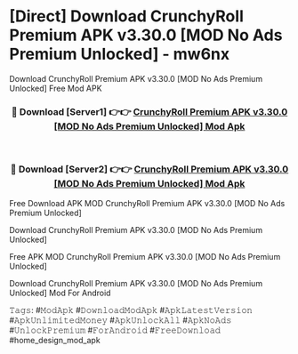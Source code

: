 # [Direct] Download CrunchyRoll Premium APK v3.30.0 [MOD No Ads Premium Unlocked] - mw6nx
Download CrunchyRoll Premium APK v3.30.0 [MOD No Ads Premium Unlocked] Free Mod APK

<div align="center">
<h3>🔴 Download [Server1] 👉👉 <a href="https://apk-comot.site?title=CrunchyRoll_Premium_APK_v3.30.0_[MOD_No_Ads_Premium_Unlocked]">CrunchyRoll Premium APK v3.30.0 [MOD No Ads Premium Unlocked] Mod Apk</a></h3><br>

<h3>🔴 Download [Server2] 👉👉 <a href="https://apk-comot.site?title=CrunchyRoll_Premium_APK_v3.30.0_[MOD_No_Ads_Premium_Unlocked]">CrunchyRoll Premium APK v3.30.0 [MOD No Ads Premium Unlocked] Mod Apk</a></h3>
</div>


Free Download APK MOD CrunchyRoll Premium APK v3.30.0 [MOD No Ads Premium Unlocked]

Download CrunchyRoll Premium APK v3.30.0 [MOD No Ads Premium Unlocked] 

Free APK MOD CrunchyRoll Premium APK v3.30.0 [MOD No Ads Premium Unlocked] 

Download CrunchyRoll Premium APK v3.30.0 [MOD No Ads Premium Unlocked] Mod For Android

𝚃𝚊𝚐𝚜: #𝙼𝚘𝚍𝙰𝚙𝚔 #𝙳𝚘𝚠𝚗𝚕𝚘𝚊𝚍𝙼𝚘𝚍𝙰𝚙𝚔 #𝙰𝚙𝚔𝙻𝚊𝚝𝚎𝚜𝚝𝚅𝚎𝚛𝚜𝚒𝚘𝚗 #𝙰𝚙𝚔𝚄𝚗𝚕𝚒𝚖𝚒𝚝𝚎𝚍𝙼𝚘𝚗𝚎𝚢 #𝙰𝚙𝚔𝚄𝚗𝚕𝚘𝚌𝚔𝙰𝚕𝚕 #𝙰𝚙𝚔𝙽𝚘𝙰𝚍𝚜 #𝚄𝚗𝚕𝚘𝚌𝚔𝙿𝚛𝚎𝚖𝚒𝚞𝚖 #𝙵𝚘𝚛𝙰𝚗𝚍𝚛𝚘𝚒𝚍 #𝙵𝚛𝚎𝚎𝙳𝚘𝚠𝚗𝚕𝚘𝚊𝚍 #home_design_mod_apk